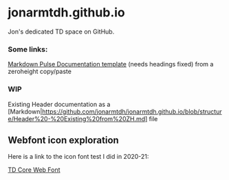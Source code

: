 # jonarmtdh.github.io

Jon's dedicated TD space on GitHub.

### Some links:
<a href="https://github.com/jonarmtdh/jonarmtdh.github.io/blob/structure/ZH%20Documentation%20template.md">Markdown Pulse Documentation template</a> (needs headings fixed) from a zeroheight copy/paste 

### WIP 
Existing Header documentation as a [Markdown|https://github.com/jonarmtdh/jonarmtdh.github.io/blob/structure/Header%20-%20Existing%20from%20ZH.md] file


## Webfont icon exploration
Here is a link to the icon font test I did in 2020-21:

<a href="https://jonarmtdh.github.io/TD-Icon-font/demo.html">TD Core Web Font</a>

